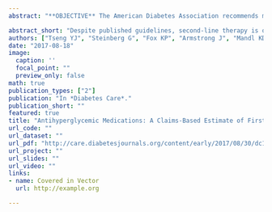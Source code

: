 ```yaml
---
abstract: "**OBJECTIVE** The American Diabetes Association recommends metformin as first-line therapy for type 2 diabetes. However, nonadherence to antihyperglycemic medication is common, and a clinician could confuse nonadherence with pharmacologic failure, potentially leading to premature prescribing of second-line therapies. We measured metformin use before second-line therapy initialization. **RESEARCH DESIGN AND METHODS** This retrospective cross-sectional study used unidentifiable member claims data from individuals covered from 2010 to 2015 by Aetna, a U.S. health benefits company. Beneficiaries with two physician claims or one hospitalization with a type 2 diabetes diagnosis were included. Recommended use of metformin was measured by the proportion of days covered over 60 days. Through sensitivity analysis, we varied estimates of the percentage of beneficiaries who used low-cost generic prescription medication programs. **RESULTS** A total of 52,544 individuals with type 2 diabetes were eligible. Of 22,956 patients given second-line treatment, only 1,875 (8.2%) had evidence of recommended use of metformin in the prior 60 days, and 6,441 (28.0%) had no prior claims evidence of having taken metformin. At the top range of sensitivity, only 49.5% patients could have had recommended use. Patients were more likely to be given an additional second-line antihyperglycemic medication or insulin if they were given their initial second-line medication without evidence of recommended use of metformin (P < 0.001). **CONCLUSIONS** Despite published guidelines, second-line therapy often is initiated without evidence of recommended use of first-line therapy. Apparent treatment failures, which may in fact be attributable to nonadherence to guidelines, are common. Point-of-care and population-level processes are needed to monitor and improve guideline adherence."

abstract_short: "Despite published guidelines, second-line therapy is often initiated without evidence of recommended use of first-line therapy. Apparent treatment failures, which may in fact be attributable to non-adherence to guidelines are common. Point of care and population-level processes are needed to monitor and improve guideline adherence."
authors: ["Tseng YJ", "Steinberg G", "Fox KP", "Armstrong J", "Mandl KD"]
date: "2017-08-18"
image:
  caption: ''
  focal_point: ""
  preview_only: false
math: true
publication_types: ["2"]
publication: "In *Diabetes Care*."
publication_short: ""
featured: true
title: "Antihyperglycemic Medications: A Claims-Based Estimate of First-Line Therapy Use Before Initialization of Second-Line Medications"
url_code: ""
url_dataset: ""
url_pdf: "http://care.diabetesjournals.org/content/early/2017/08/30/dc17-0213.full-text.pdf"
url_project: ""
url_slides: ""
url_video: ""
links:
- name: Covered in Vector
  url: http://example.org

---
```

